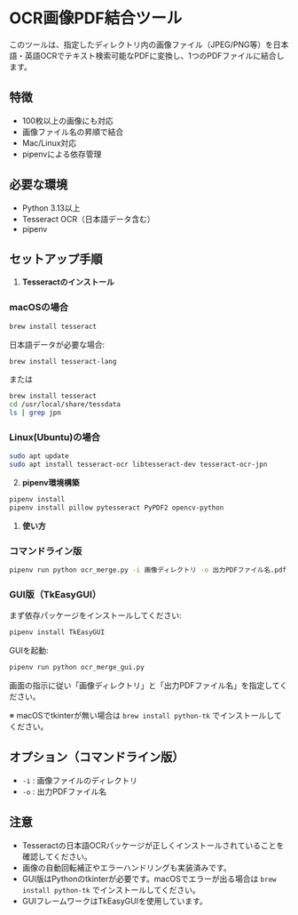 # OCR画像PDF結合ツール

このツールは、指定したディレクトリ内の画像ファイル（JPEG/PNG等）を日本語・英語OCRでテキスト検索可能なPDFに変換し、1つのPDFファイルに結合します。

## 特徴
- 100枚以上の画像にも対応
- 画像ファイル名の昇順で結合
- Mac/Linux対応
- pipenvによる依存管理

## 必要な環境
- Python 3.13以上
- Tesseract OCR（日本語データ含む）
- pipenv

## セットアップ手順

1. **Tesseractのインストール**

### macOSの場合

```sh
brew install tesseract
```

日本語データが必要な場合:
```sh
brew install tesseract-lang
```

または
```sh
brew install tesseract
cd /usr/local/share/tessdata
ls | grep jpn
```

### Linux(Ubuntu)の場合
```sh
sudo apt update
sudo apt install tesseract-ocr libtesseract-dev tesseract-ocr-jpn
```

2. **pipenv環境構築**

```sh
pipenv install
pipenv install pillow pytesseract PyPDF2 opencv-python
```


1. **使い方**

### コマンドライン版

```sh
pipenv run python ocr_merge.py -i 画像ディレクトリ -o 出力PDFファイル名.pdf
```

### GUI版（TkEasyGUI）

まず依存パッケージをインストールしてください:

```sh
pipenv install TkEasyGUI
```

GUIを起動:

```sh
pipenv run python ocr_merge_gui.py
```

画面の指示に従い「画像ディレクトリ」と「出力PDFファイル名」を指定してください。

※ macOSでtkinterが無い場合は `brew install python-tk` でインストールしてください。


## オプション（コマンドライン版）
- `-i` : 画像ファイルのディレクトリ
- `-o` : 出力PDFファイル名

## 注意
- Tesseractの日本語OCRパッケージが正しくインストールされていることを確認してください。
- 画像の自動回転補正やエラーハンドリングも実装済みです。
- GUI版はPythonのtkinterが必要です。macOSでエラーが出る場合は `brew install python-tk` でインストールしてください。
- GUIフレームワークはTkEasyGUIを使用しています。
